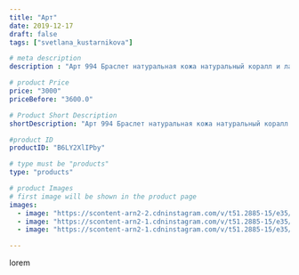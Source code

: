 ```yaml
---
title: "Арт"
date: 2019-12-17
draft: false
tags: ["svetlana_kustarnikova"]

# meta description
description : "Арт 994 Браслет натуральная кожа натуральный коралл и лазурит ПРОДАНО"

# product Price
price: "3000"
priceBefore: "3600.0"

# Product Short Description
shortDescription: "Арт 994 Браслет натуральная кожа натуральный коралл и лазурит ПРОДАНО"

#product ID
productID: "B6LY2XlIPby"

# type must be "products"
type: "products"

# product Images
# first image will be shown in the product page
images:
  - image: "https://scontent-arn2-2.cdninstagram.com/v/t51.2885-15/e35/79376586_822000541589492_2010745254403276059_n.jpg?_nc_ht=scontent-arn2-2.cdninstagram.com&_nc_cat=108&_nc_ohc=6qp6aWycTsIAX-BrUP8&se=7&tp=1&oh=d90b9e7ac3f3e27a17e04e5a61c30623&oe=6060800B&ig_cache_key=MjIwMDk2MjExOTU0NTkzNTY3Ng%3D%3D.2"
  - image: "https://scontent-arn2-1.cdninstagram.com/v/t51.2885-15/e35/75372333_202627460777320_6318818004305381068_n.jpg?_nc_ht=scontent-arn2-1.cdninstagram.com&_nc_cat=104&_nc_ohc=uhdYrZAhO6wAX-xz4J1&se=7&tp=1&oh=40a71f90542fff78c31343f27aaa3ce7&oe=6060AD2C&ig_cache_key=MjIwMDk2MjExOTUyOTI2NDQ2Ng%3D%3D.2"
  - image: "https://scontent-arn2-1.cdninstagram.com/v/t51.2885-15/e35/75567004_778179712594110_5317472196785297891_n.jpg?_nc_ht=scontent-arn2-1.cdninstagram.com&_nc_cat=106&_nc_ohc=w_YbrgOiPmMAX-fVRYS&se=8&tp=1&oh=f0b39aae260c49618b9873dc3d2a9197&oe=60609978&ig_cache_key=MjIwMDk2MjExOTU2Mjg4MzkwOA%3D%3D.2"

---
```

lorem
